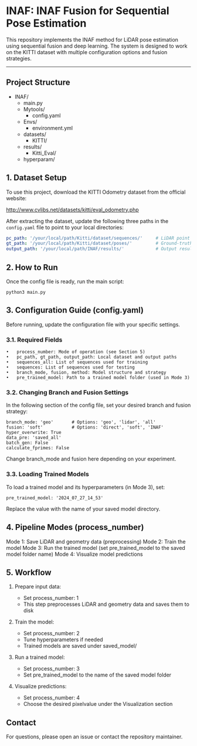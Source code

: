 # INAF: INAF Fusion for Sequential Pose Estimation

This repository implements the INAF method for LiDAR pose estimation using sequential fusion and deep learning. The system is designed to work on the KITTI dataset with multiple configuration options and fusion strategies.

---

## Project Structure

- INAF/
  - main.py
  - Mytools/
    - config.yaml
  - Envs/
    - environment.yml
  - datasets/
    - KITTI/
  - results/
    - Kitti_Eval/
  - hyperparam/


## 1. Dataset Setup

To use this project, download the KITTI Odometry dataset from the official website:

http://www.cvlibs.net/datasets/kitti/eval_odometry.php

After extracting the dataset, update the following three paths in the `config.yaml` file to point to your local directories:

```yaml
pc_path: '/your/local/path/Kitti/dataset/sequences/'     # LiDAR point clouds
gt_path: '/your/local/path/Kitti/dataset/poses/'         # Ground-truth poses
output_path: '/your/local/path/INAF/results/'            # Output results
```

## 2. How to Run

Once the config file is ready, run the main script:

```
python3 main.py
```

## 3. Configuration Guide (config.yaml)

Before running, update the configuration file with your specific settings.

### 3.1. Required Fields
	•	process_number: Mode of operation (see Section 5)
	•	pc_path, gt_path, output_path: Local dataset and output paths
	•	sequences_all: List of sequences used for training
	•	sequences: List of sequences used for testing
	•	branch_mode, fusion, method: Model structure and strategy
	•	pre_trained_model: Path to a trained model folder (used in Mode 3)

### 3.2. Changing Branch and Fusion Settings

In the following section of the config file, set your desired branch and fusion strategy:

```
branch_mode: 'geo'       # Options: 'geo', 'lidar', 'all'
fusion: 'soft'           # Options: 'direct', 'soft', 'INAF'
hyper_overwrite: True
data_pre: 'saved_all'
batch_gen: False
calculate_fprimes: False
```

Change branch_mode and fusion here depending on your experiment.

### 3.3. Loading Trained Models

To load a trained model and its hyperparameters (in Mode 3), set:

```
pre_trained_model: '2024_07_27_14_53'
```

Replace the value with the name of your saved model directory.

## 4. Pipeline Modes (process_number)

Mode 1: Save LiDAR and geometry data (preprocessing)
Mode 2: Train the model
Mode 3: Run the trained model (set pre_trained_model to the saved model folder name)
Mode 4: Visualize model predictions

## 5. Workflow

1. Prepare input data:
    - Set process_number: 1
    - This step preprocesses LiDAR and geometry data and saves them to disk

2. Train the model:
    - Set process_number: 2
    - Tune hyperparameters if needed
    - Trained models are saved under saved_model/

3. Run a trained model:
    - Set process_number: 3
    - Set pre_trained_model to the name of the saved model folder

4. Visualize predictions:
    - Set process_number: 4
    - Choose the desired pixelvalue under the Visualization section

## Contact

For questions, please open an issue or contact the repository maintainer.